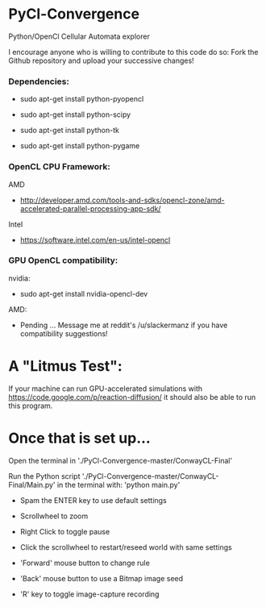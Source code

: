 PyCl-Convergence
================

Python/OpenCl Cellular Automata explorer

I encourage anyone who is willing to contribute to this code do so:
	Fork the Github repository and upload your successive changes!

### Dependencies:

 * sudo apt-get install python-pyopencl

 * sudo apt-get install python-scipy

 * sudo apt-get install python-tk

 * sudo apt-get install python-pygame

### OpenCL CPU Framework:

AMD

 * http://developer.amd.com/tools-and-sdks/opencl-zone/amd-accelerated-parallel-processing-app-sdk/

Intel

 * https://software.intel.com/en-us/intel-opencl

### GPU OpenCL compatibility:

nvidia:

 * sudo apt-get install nvidia-opencl-dev

AMD:

 * Pending ... Message me at reddit's /u/slackermanz if you have compatibility suggestions!


# A "Litmus Test":

If your machine can run GPU-accelerated simulations with https://code.google.com/p/reaction-diffusion/ it should also be able to run this program.



# Once that is set up...

Open the terminal in './PyCl-Convergence-master/ConwayCL-Final'

Run the Python script './PyCl-Convergence-master/ConwayCL-Final/Main.py' in the terminal with: 'python main.py'

 * Spam the ENTER key to use default settings

 * Scrollwheel to zoom
	
 * Right Click to toggle pause

 * Click the scrollwheel to restart/reseed world with same settings

 * 'Forward' mouse button to change rule

 * 'Back' mouse button to use a Bitmap image seed

 * 'R' key to toggle image-capture recording

